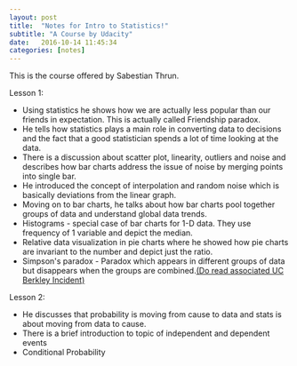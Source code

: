 ```yaml
---
layout: post
title:  "Notes for Intro to Statistics!"
subtitle: "A Course by Udacity"
date:   2016-10-14 11:45:34
categories: [notes]
---
```


This is the course offered by Sabestian Thrun.

Lesson 1:

- Using statistics he shows how we are actually less popular than our friends in expectation. This is actually called Friendship paradox.
- He tells how statistics plays a main role in converting data to decisions and the fact that a good statistician spends a lot of time looking at the data.
- There is a discussion about scatter plot, linearity, outliers and noise and describes how bar charts address the issue of noise by merging points into single bar.
- He introduced the concept of interpolation and random noise which is basically deviations from the linear graph.  
- Moving on to bar charts, he talks about how bar charts pool together groups of data and understand global data trends.
- Histograms - special case of bar charts for 1-D data. They use frequency of 1 variable and depict the median. 
- Relative data visualization in pie charts where he showed how pie charts are invariant to the number and depict just the ratio.
- Simpson's paradox - Paradox which appears in different groups of data but disappears when the groups are combined.[(Do read associated UC Berkley Incident)][LinkUCB]

Lesson 2:
- He discusses that probability is moving from cause to data and stats is about moving from data to cause.
- There is a brief introduction to topic of independent and dependent events 
- Conditional Probability 


[LINKUCB]:   http://www.unc.edu/~nielsen/soci708/cdocs/Berkeley_admissions_bias.pdf